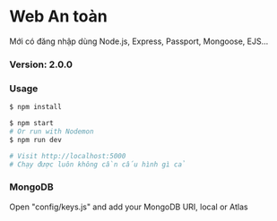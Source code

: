 # Web An toàn

Mới có đăng nhập dùng Node.js, Express, Passport, Mongoose, EJS...

### Version: 2.0.0

### Usage

```sh
$ npm install
```

```sh
$ npm start
# Or run with Nodemon
$ npm run dev

# Visit http://localhost:5000
# Chạy được luôn không cần cấu hình gì cả
```

### MongoDB

Open "config/keys.js" and add your MongoDB URI, local or Atlas
